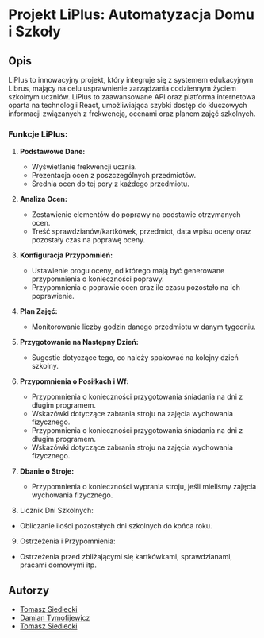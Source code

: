 # Projekt LiPlus: Automatyzacja Domu i Szkoły

## Opis

LiPlus to innowacyjny projekt, który integruje się z systemem edukacyjnym Librus, mający na celu usprawnienie zarządzania codziennym życiem szkolnym uczniów. LiPlus to zaawansowane API oraz platforma internetowa oparta na technologii React, umożliwiająca szybki dostęp do kluczowych informacji związanych z frekwencją, ocenami oraz planem zajęć szkolnych.

### Funkcje LiPlus:

1. **Podstawowe Dane:**

   - Wyświetlanie frekwencji ucznia.
   - Prezentacja ocen z poszczególnych przedmiotów.
   - Średnia ocen do tej pory z każdego przedmiotu.

2. **Analiza Ocen:**

   - Zestawienie elementów do poprawy na podstawie otrzymanych ocen.
   - Treść sprawdzianów/kartkówek, przedmiot, data wpisu oceny oraz pozostały czas na poprawę oceny.

3. **Konfiguracja Przypomnień:**

   - Ustawienie progu oceny, od którego mają być generowane przypomnienia o konieczności poprawy.
   - Przypomnienia o poprawie ocen oraz ile czasu pozostało na ich poprawienie.

4. **Plan Zajęć:**

   - Monitorowanie liczby godzin danego przedmiotu w danym tygodniu.

5. **Przygotowanie na Następny Dzień:**

   - Sugestie dotyczące tego, co należy spakować na kolejny dzień szkolny.

6. **Przypomnienia o Posiłkach i Wf:**

   - Przypomnienia o konieczności przygotowania śniadania na dni z długim programem.
   - Wskazówki dotyczące zabrania stroju na zajęcia wychowania fizycznego.
   - Przypomnienia o konieczności przygotowania śniadania na dni z długim programem.
   - Wskazówki dotyczące zabrania stroju na zajęcia wychowania fizycznego.

7. **Dbanie o Stroje:**

   - Przypomnienia o konieczności wyprania stroju, jeśli mieliśmy zajęcia wychowania fizycznego.

8. Licznik Dni Szkolnych:

- Obliczanie ilości pozostałych dni szkolnych do końca roku.

9. Ostrzeżenia i Przypomnienia:

- Ostrzeżenia przed zbliżającymi się kartkówkami, sprawdzianami, pracami domowymi itp.

## Autorzy

- [Tomasz Siedlecki](https://github.com/nowigor)
- [Damian Tymofijewicz](https://github.com/green-otaku)
- [Tomasz Siedlecki](https://github.com/tomekSiedlecki)

